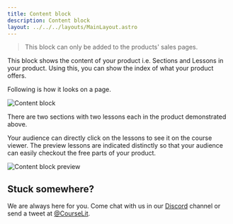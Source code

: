 ```yaml
---
title: Content block
description: Content block
layout: ../../../layouts/MainLayout.astro
---
```


> This block can only be added to the products' sales pages.

This block shows the content of your product i.e. Sections and Lessons in your product. Using this, you can show the index of what your product offers.

Following is how it looks on a page.

![Content block](/assets/pages/content-block.png)

There are two sections with two lessons each in the product demonstrated above.

Your audience can directly click on the lessons to see it on the course viewer. The preview lessons are indicated distinctly so that your audience can easily checkout the free parts of your product.

![Content block preview](/assets/pages/content-block-preview.gif)

## Stuck somewhere?

We are always here for you. Come chat with us in our <a href="https://discord.com/invite/GR4bQsN" target="_blank">Discord</a> channel or send a tweet at <a href="https://twitter.com/courselit" target="_blank">@CourseLit</a>.
